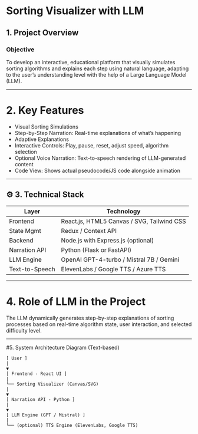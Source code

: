 # Sorting Visualizer with LLM

##  1. Project Overview

###  Objective
To develop an interactive, educational platform that visually simulates sorting algorithms and explains each step using natural language, adapting to the user’s understanding level with the help of a Large Language Model (LLM).

---

#  2. Key Features
-  Visual Sorting Simulations
-  Step-by-Step Narration: Real-time explanations of what’s happening
-  Adaptive Explanations
-  Interactive Controls: Play, pause, reset, adjust speed, algorithm selection
-  Optional Voice Narration: Text-to-speech rendering of LLM-generated content
- Code View: Shows actual pseudocode/JS code alongside animation

---

## ⚙️ 3. Technical Stack

| Layer         | Technology                                   |
|---------------|----------------------------------------------|
| Frontend      | React.js, HTML5 Canvas / SVG, Tailwind CSS   |
| State Mgmt    | Redux / Context API                          |
| Backend       | Node.js with Express.js (optional)           |
| Narration API | Python (Flask or FastAPI)                    |
| LLM Engine    | OpenAI GPT-4-turbo / Mistral 7B / Gemini     |
| Text-to-Speech| ElevenLabs / Google TTS / Azure TTS          |

---

# 4. Role of LLM in the Project

The LLM dynamically generates step-by-step explanations of sorting processes based on real-time algorithm state, user interaction, and selected difficulty level.

---

#5. System Architecture Diagram (Text-based)
```
[ User ]
|
▼
[ Frontend - React UI ]
|
└── Sorting Visualizer (Canvas/SVG)
|
▼
[ Narration API - Python ]
|
▼
[ LLM Engine (GPT / Mistral) ]
|
└── (optional) TTS Engine (ElevenLabs, Google TTS)

```

